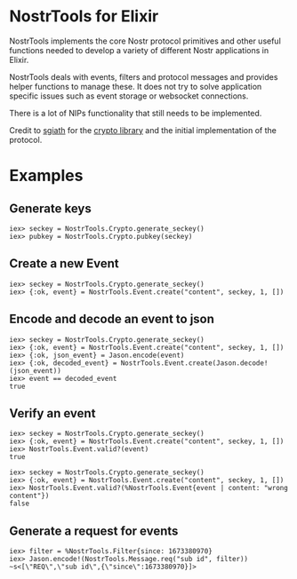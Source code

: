 # NostrTools for Elixir

NostrTools implements the core Nostr protocol primitives and other useful functions needed to develop a variety of different Nostr applications in Elixir.

NostrTools deals with events, filters and protocol messages and provides helper functions to manage these.
It does not try to solve application specific issues such as event storage or websocket connections.

There is a lot of NIPs functionality that still needs to be implemented.

Credit to [sgiath](https://git.sr.ht/~sgiath/) for the [crypto library](https://git.sr.ht/~sgiath/secp256k1) and the initial implementation of the protocol.

# Examples

## Generate keys
```
iex> seckey = NostrTools.Crypto.generate_seckey()
iex> pubkey = NostrTools.Crypto.pubkey(seckey)
```

## Create a new Event
```
iex> seckey = NostrTools.Crypto.generate_seckey()
iex> {:ok, event} = NostrTools.Event.create("content", seckey, 1, [])
```

## Encode and decode an event to json
```
iex> seckey = NostrTools.Crypto.generate_seckey()
iex> {:ok, event} = NostrTools.Event.create("content", seckey, 1, [])
iex> {:ok, json_event} = Jason.encode(event)
iex> {:ok, decoded_event} = NostrTools.Event.create(Jason.decode!(json_event))
iex> event == decoded_event
true
```

## Verify an event

```
iex> seckey = NostrTools.Crypto.generate_seckey()
iex> {:ok, event} = NostrTools.Event.create("content", seckey, 1, [])
iex> NostrTools.Event.valid?(event)
true

iex> seckey = NostrTools.Crypto.generate_seckey()
iex> {:ok, event} = NostrTools.Event.create("content", seckey, 1, [])
iex> NostrTools.Event.valid?(%NostrTools.Event{event | content: "wrong content"})
false
```

## Generate a request for events

```
iex> filter = %NostrTools.Filter{since: 1673380970}
iex> Jason.encode!(NostrTools.Message.req("sub id", filter))
~s<[\"REQ\",\"sub id\",{\"since\":1673380970}]>
```